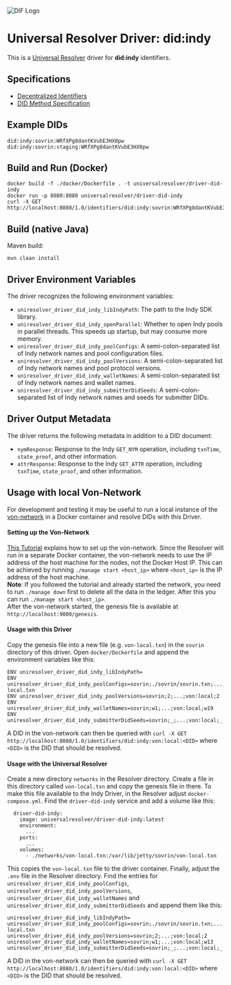 ![DIF Logo](https://raw.githubusercontent.com/decentralized-identity/universal-resolver/master/docs/logo-dif.png)

# Universal Resolver Driver: did:indy

This is a [Universal Resolver](https://github.com/decentralized-identity/universal-resolver/) driver for **did:indy** identifiers.

## Specifications

* [Decentralized Identifiers](https://www.w3.org/TR/did-core/)
* [DID Method Specification](https://hyperledger.github.io/indy-did-method/)

## Example DIDs

```
did:indy:sovrin:WRfXPg8dantKVubE3HX8pw
did:indy:sovrin:staging:WRfXPg8dantKVubE3HX8pw
```

## Build and Run (Docker)

```
docker build -f ./docker/Dockerfile . -t universalresolver/driver-did-indy
docker run -p 8080:8080 universalresolver/driver-did-indy
curl -X GET http://localhost:8080/1.0/identifiers/did:indy:sovrin:WRfXPg8dantKVubE3HX8pw
```

## Build (native Java)

Maven build:

    mvn clean install

## Driver Environment Variables

The driver recognizes the following environment variables:

* `uniresolver_driver_did_indy_libIndyPath`: The path to the Indy SDK library.
* `uniresolver_driver_did_indy_openParallel`: Whether to open Indy pools in parallel threads. This speeds up startup, but may consume more memory.
* `uniresolver_driver_did_indy_poolConfigs`: A semi-colon-separated list of Indy network names and pool configuration files.
* `uniresolver_driver_did_indy_poolVersions`: A semi-colon-separated list of Indy network names and pool protocol versions.
* `uniresolver_driver_did_indy_walletNames`: A semi-colon-separated list of Indy network names and wallet names.
* `uniresolver_driver_did_indy_submitterDidSeeds`: A semi-colon-separated list of Indy network names and seeds for submitter DIDs.

## Driver Output Metadata

The driver returns the following metadata in addition to a DID document:

* `nymResponse`: Response to the Indy `GET_NYM` operation, including `txnTime`, `state_proof`, and other information.
* `attrResponse`: Response to the Indy `GET_ATTR` operation, including `txnTime`, `state_proof`, and other information.


## Usage with local Von-Network

For development and testing it may be useful to run a local instance of the [von-network](https://github.com/bcgov/von-network) in a Docker container
and resolve DIDs with this Driver.
#### Setting up the Von-Network
[This Tutorial](https://github.com/bcgov/von-network/blob/main/docs/UsingVONNetwork.md) explains how to set up the 
von-network. Since the Resolver will run in a separate Docker container, the von-network needs to use the IP address
of the host machine for the nodes, not the Docker Host IP.
This can be achieved by running `./manage start <host_ip>` where `<host_ip>` is the IP address of the host machine. <br/>
**Note**: If you followed the tutorial and already started the network, you need to run `./manage down` first to delete all
the data in the ledger. After this you can run `./manage start <host_ip>`.<br/>
After the von-network started, the genesis file is available at `http://localhost:9000/genesis`.

#### Usage with this Driver
Copy the genesis file into a new file (e.g. `von-local.txn`) in the `sovrin` directory of this driver.
Open `docker/Dockerfile` and append the environment variables like this:
```agsl
ENV uniresolver_driver_did_indy_libIndyPath=
ENV uniresolver_driver_did_indy_poolConfigs=sovrin;./sovrin/sovrin.txn;...;von:local;./sovrin/von-local.txn
ENV uniresolver_driver_did_indy_poolVersions=sovrin;2;...;von:local;2
ENV uniresolver_driver_did_indy_walletNames=sovrin;w1;...;von:local;w19
ENV uniresolver_driver_did_indy_submitterDidSeeds=sovrin;_;...;von:local;_
```
A DID in the von-network can then be queried with `curl -X GET http://localhost:8080/1.0/identifiers/did:indy:von:local:<DID>`
where `<DID>` is the DID that should be resolved.

#### Usage with the Universal Resolver
Create a new directory `networks` in the Resolver directory. Create a file in this directory called `von-local.txn` and
copy the genesis file in there.
To make this file available to the Indy Driver, in the Resolver adjust `docker-compose.yml`.
Find the `driver-did-indy` service and add a volume like this:
```
  driver-did-indy:
    image: universalresolver/driver-did-indy:latest
    environment:
      ...
    ports:
      ...
    volumes:
      - ./networks/von-local.txn:/var/lib/jetty/sovrin/von-local.txn
```
This copies the `von-local.txn` file to the driver container. Finally, adjust the `.env` file in the Resolver directory.
Find the entries for `uniresolver_driver_did_indy_poolConfigs`, `uniresolver_driver_did_indy_poolVersions`, 
`uniresolver_driver_did_indy_walletNames` and `uniresolver_driver_did_indy_submitterDidSeeds` and append them like this:
```
uniresolver_driver_did_indy_libIndyPath=
uniresolver_driver_did_indy_poolConfigs=sovrin;./sovrin/sovrin.txn;...;von:local;./sovrin/von-local.txn
uniresolver_driver_did_indy_poolVersions=sovrin;2;...;von:local;2
uniresolver_driver_did_indy_walletNames=sovrin;w1;...;von:local;w13
uniresolver_driver_did_indy_submitterDidSeeds=sovrin;_;...;von:local;_
```
A DID in the von-network can then be queried with `curl -X GET http://localhost:8080/1.0/identifiers/did:indy:von:local:<DID>`
where `<DID>` is the DID that should be resolved.